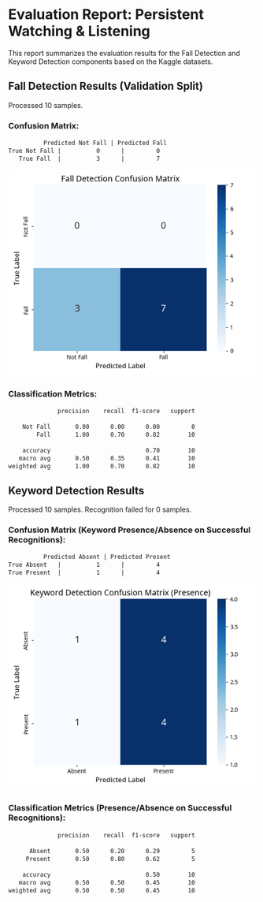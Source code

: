 # Evaluation Report: Persistent Watching & Listening

This report summarizes the evaluation results for the Fall Detection and Keyword Detection components based on the Kaggle datasets.

## Fall Detection Results (Validation Split)

Processed 10 samples.

### Confusion Matrix:
```
          Predicted Not Fall | Predicted Fall
True Not Fall |          0      |         0     
   True Fall  |          3      |         7     
```

![Fall Detection Confusion Matrix](fall_detection_confusion_matrix.png)

### Classification Metrics:
```
              precision    recall  f1-score   support

    Not Fall       0.00      0.00      0.00         0
        Fall       1.00      0.70      0.82        10

    accuracy                           0.70        10
   macro avg       0.50      0.35      0.41        10
weighted avg       1.00      0.70      0.82        10

```

## Keyword Detection Results

Processed 10 samples. Recognition failed for 0 samples.

### Confusion Matrix (Keyword Presence/Absence on Successful Recognitions):
```
          Predicted Absent | Predicted Present
True Absent   |          1      |         4     
True Present  |          1      |         4     
```

![Keyword Detection Confusion Matrix](keyword_detection_confusion_matrix.png)

### Classification Metrics (Presence/Absence on Successful Recognitions):
```
              precision    recall  f1-score   support

      Absent       0.50      0.20      0.29         5
     Present       0.50      0.80      0.62         5

    accuracy                           0.50        10
   macro avg       0.50      0.50      0.45        10
weighted avg       0.50      0.50      0.45        10

```

